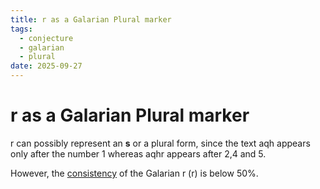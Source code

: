 ```yaml
---
title: r as a Galarian Plural marker
tags:
  - conjecture
  - galarian
  - plural
date: 2025-09-27
---
```

<link rel="stylesheet" type="text/css" media="all" href="./style/style.css">

# <thraex>r</thraex> as a Galarian Plural marker

<thraex>r</thraex> can possibly represent an **s** or a plural form, since the text <thraex>aqh</thraex> appears only after the number 1 whereas <thraex>aqhr</thraex> appears after 2,4 and 5.

However, the [consistency](./galarian-consistency-words.md) of the Galarian <thraex>r</thraex> (r) is below 50%.
